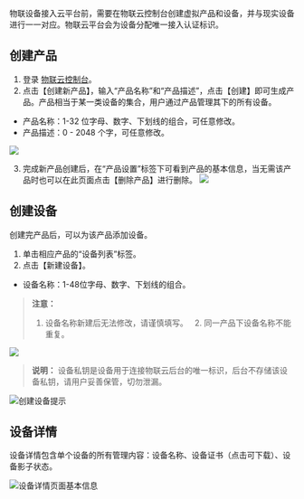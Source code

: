 物联设备接入云平台前，需要在物联云控制台创建虚拟产品和设备，并与现实设备进行一一对应。物联云平台会为设备分配唯一接入认证标识。

## 创建产品

1. 登录 [物联云控制台](https://console.cloud.tencent.com/iotcloud)。
2. 点击【创建新产品】，输入“产品名称”和“产品描述”，点击【创建】即可生成产品。产品相当于某一类设备的集合，用户通过产品管理其下的所有设备。

 - 产品名称：1-32 位字母、数字、下划线的组合，可任意修改。
 - 产品描述：0 - 2048 个字，可任意修改。

![](https://mc.qcloudimg.com/static/img/ed7fc4e9036acd23823d957d8bd4acc6/create_prduct_1.png)

3. 完成新产品创建后，在“产品设置”标签下可看到产品的基本信息，当无需该产品时也可以在此页面点击【删除产品】进行删除。
![](https://mc.qcloudimg.com/static/img/1c56c1781111084e151c4a54349d570f/product_setdetail.png)

## 创建设备

创建完产品后，可以为该产品添加设备。
1. 单击相应产品的“设备列表”标签。
2. 点击【新建设备】。
 
 - 设备名称：1-48位字母、数字、下划线的组合。
>  **注意：**
>   1. 设备名称新建后无法修改，请谨慎填写。
>   2. 同一产品下设备名称不能重复。
 
![](https://mc.qcloudimg.com/static/img/1577e6597a83691c880924a793e73298/product_create_device.png)

> **说明：**
> 设备私钥是设备用于连接物联云后台的唯一标识，后台不存储该设备私钥，请用户妥善保管，切勿泄漏。

![创建设备提示](https://mc.qcloudimg.com/static/img/dbc313cd965d09a6b13754e1d7965b69/device_save_miyao.png)



## 设备详情

设备详情包含单个设备的所有管理内容：设备名称、设备证书（点击可下载）、设备影子状态。

![设备详情页面基本信息](https://mc.qcloudimg.com/static/img/bd841403fef797057dfa898330fffb80/shebei_xiangqing.png)
